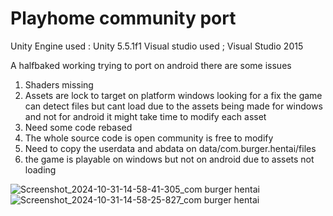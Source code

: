 # Playhome community port

 Unity Engine used : Unity 5.5.1f1
 Visual studio used ; Visual Studio 2015

 A halfbaked working trying to port on android there are some issues
 1. Shaders missing 
 2. Assets are lock to target on platform windows looking for a fix the game can detect files but cant load due to the assets being made for windows and not for android it might take time to modify each asset 
 3.  Need some code rebased
 4.  The whole source code is open community is free to modify
5. Need to copy the userdata and abdata on data/com.burger.hentai/files
6. the game is playable on windows but not on android due to assets not loading

![Screenshot_2024-10-31-14-58-41-305_com burger hentai](https://github.com/user-attachments/assets/50243274-3695-4fa0-bb45-6068c7f0856b)
![Screenshot_2024-10-31-14-58-25-827_com burger hentai](https://github.com/user-attachments/assets/99a76f08-0bbd-4369-a511-47e41b5396cd)


